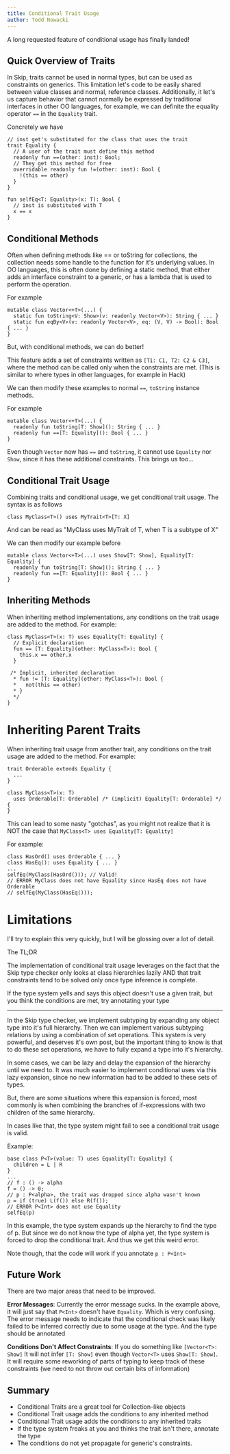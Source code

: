 ```yaml
---
title: Conditional Trait Usage
author: Todd Nowacki
---
```


A long requested feature of conditional usage has finally landed!

## Quick Overview of Traits

In Skip, traits cannot be used in normal types, but can be used as constraints on generics. This limitation let's code to be easily shared between value classes and normal, reference classes. Additionally, it let's us capture behavior that cannot normally be expressed by traditional interfaces in other OO languages, for example, we can definite the equality operator `==` in the `Equality` trait.

Concretely we have

```
// inst get's substituted for the class that uses the trait
trait Equality {
  // A user of the trait must define this method
  readonly fun ==(other: inst): Bool;
  // They get this method for free
  overridable readonly fun !=(other: inst): Bool {
    !(this == other)
  }
}

fun selfEq<T: Equality>(x: T): Bool {
  // inst is substituted with T
  x == x
}
```

## Conditional Methods

Often when defining methods like == or toString for collections, the collection needs some handle to the function for it's underlying values. In OO languages, this is often done by defining a static method, that either adds an interface constraint to a generic, or has a lambda that is used to perform the operation.

For example

```
mutable class Vector<+T>(...) {
  static fun toString<V: Show>(v: readonly Vector<V>): String { ... }
  static fun eqBy<V>(v: readonly Vector<V>, eq: (V, V) -> Bool): Bool { ... }
}
```

But, with conditional methods, we can do better!

This feature adds a set of constraints written as `[T1: C1, T2: C2 & C3]`, where the method can be called only when the constraints are met. (This is similar to where types in other languages, for example in Hack)

We can then modify these examples to normal `==`, `toString` instance methods.

For example

```
mutable class Vector<+T>(...) {
  readonly fun toString[T: Show](): String { ... }
  readonly fun ==[T: Equality](): Bool { ... }
}
```

Even though `Vector` now has `==` and `toString`, it cannot use `Equality` nor `Show`, since it has these additional constraints. This brings us too...

## Conditional Trait Usage

Combining traits and conditional usage, we get conditional trait usage. The syntax is as follows

```
class MyClass<T>() uses MyTrait<T>[T: X]
```

And can be read as "MyClass uses MyTrait of T, when T is a subtype of X"

We can then modify our example before

```
mutable class Vector<+T>(...) uses Show[T: Show], Equality[T: Equality] {
  readonly fun toString[T: Show](): String { ... }
  readonly fun ==[T: Equality](): Bool { ... }
}
```

## Inheriting Methods

When inheriting method implementations, any conditions on the trait usage are added to the method. For example:

```
class MyClass<T>(x: T) uses Equality[T: Equality] {
  // Explicit declaration
  fun == [T: Equality](other: MyClass<T>): Bool {
    this.x == other.x
  }

 /* Implicit, inherited declaration
  * fun != [T: Equality](other: MyClass<T>): Bool {
  *   not(this == other)
  * }
  */
}
```

# Inheriting Parent Traits

When inheriting trait usage from another trait, any conditions on the trait usage are added to the method. For example:

```
trait Orderable extends Equality {
  ...
}
```

```
class MyClass<T>(x: T)
  uses Orderable[T: Orderable] /* (implicit) Equality[T: Orderable] */ {
}
```

This can lead to some nasty "gotchas", as you might not realize that it is NOT the case that `MyClass<T> uses Equality[T: Equality]`

For example:

```
class HasOrd() uses Orderable { ... }
class HasEq(): uses Equality { ... }
...
selfEq(MyClass(HasOrd())); // Valid!
// ERROR MyClass does not have Equality since HasEq does not have Orderable
// selfEq(MyClass(HasEq()));
```

# Limitations
I'll try to explain this very quickly, but I will be glossing over a lot of detail.

The TL;DR

The implementation of conditional trait usage leverages on the fact that the Skip type checker only looks at class hierarchies lazily AND that trait constraints tend to be solved only once type inference is complete.

If the type system yells and says this object doesn't use a given trait, but you think the conditions are met, try annotating your type

---

In the Skip type checker, we implement subtyping by expanding any object type into it's full hierarchy. Then we can implement various subtyping relations by using a combination of set operations. This system is very powerful, and deserves it's own post, but the important thing to know is that to do these set operations, we have to fully expand a type into it's hierarchy.

In some cases, we can be lazy and delay the expansion of the hierarchy until we need to. It was much easier to implement conditional uses via this lazy expansion, since no new information had to be added to these sets of types.

But, there are some situations where this expansion is forced, most commonly is when combining the branches of if-expressions with two children of the same hierarchy.

In cases like that, the type system might fail to see a conditional trait usage is valid.

Example:

```
base class P<T>(value: T) uses Equality[T: Equality] {
  children = L | R
}
...
// f : () -> alpha
f = () -> 0;
// p : P<alpha>, the trait was dropped since alpha wasn't known
p = if (true) L(f()) else R(f());
// ERROR P<Int> does not use Equality
selfEq(p)
```

In this example, the type system expands up the hierarchy to find the type of p. But since we do not know the type of alpha yet, the type system is forced to drop the conditional trait. And thus we get this weird error.

Note though, that the code will work if you annotate `p : P<Int>`

## Future Work

There are two major areas that need to be improved.

**Error Messages**: Currently the error message sucks. In the example above, it will just say that `P<Int>` doesn't have `Equality`. Which is very confusing. The error message needs to indicate that the conditional check was likely failed to be inferred correctly due to some usage at the type. And the type should be annotated

**Conditions Don't Affect Constraints**: If you do something like `[Vector<T>: Show]` It will not infer `[T: Show]` even though `Vector<T>` uses `Show[T: Show]`. It will require some reworking of parts of typing to keep track of these constraints (we need to not throw out certain bits of information)

## Summary

- Conditional Traits are a great tool for Collection-like objects
- Conditional Trait usage adds the conditions to any inherited method
- Conditional Trait usage adds the conditions to any inherited traits
- If the type system freaks at you and thinks the trait isn't there, annotate the type
- The conditions do not yet propagate for generic's constraints.
